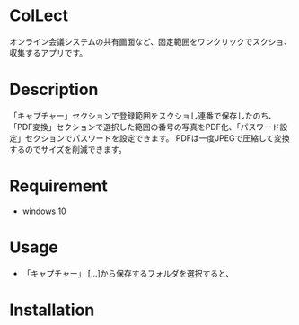 # ColLect
オンライン会議システムの共有画面など、固定範囲をワンクリックでスクショ、収集するアプリです。

# Description
「キャプチャー」セクションで登録範囲をスクショし連番で保存したのち、「PDF変換」セクションで選択した範囲の番号の写真をPDF化、「パスワード設定」セクションでパスワードを設定できます。
PDFは一度JPEGで圧縮して変換するのでサイズを削減できます。

# Requirement
- windows 10

# Usage
- 「キャプチャー」
[...]から保存するフォルダを選択すると、

# Installation

